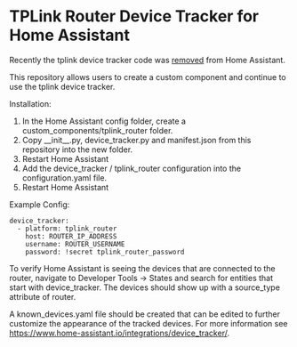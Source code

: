# TPLink Router Device Tracker for Home Assistant

Recently the tplink device tracker code was [removed](https://github.com/home-assistant/home-assistant/pull/27936) from Home Assistant. 

This repository allows users to create a custom component and continue to use the tplink device tracker.

Installation:
1. In the Home Assistant config folder, create a custom_components/tplink_router folder.
2. Copy \_\_init__.py, device_tracker.py and manifest.json from this repository into the new folder.
3. Restart Home Assistant
4. Add the device_tracker / tplink_router configuration into the configuration.yaml file.
5. Restart Home Assistant


Example Config:

```
device_tracker:
  - platform: tplink_router
    host: ROUTER_IP_ADDRESS
    username: ROUTER_USERNAME
    password: !secret tplink_router_password
```

To verify Home Assistant is seeing the devices that are connected to the router, navigate to Developer Tools -> States and search for entities that start with device_tracker. The devices should show up with a source_type attribute of router.

A known_devices.yaml file should be created that can be edited to further customize the appearance of the tracked devices. For more information see https://www.home-assistant.io/integrations/device_tracker/.

